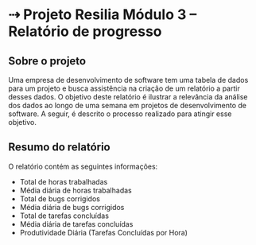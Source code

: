 <h1> ⇢ Projeto Resilia Módulo 3 – Relatório de progresso </h1>

<h2> Sobre o projeto </h2>
<p> Uma empresa de desenvolvimento de software tem uma tabela de dados para um projeto e busca assistência na criação de um relatório a partir desses dados. O objetivo deste relatório é ilustrar a relevância da análise dos dados ao longo de uma semana em projetos de desenvolvimento de software. A seguir, é descrito o processo realizado para atingir esse objetivo. </p>

<h2> Resumo do relatório </h2>
<p> O relatório contém as seguintes informações: </p>

<ul>
    <li> Total de horas trabalhadas </li>
    <li> Média diária de horas trabalhadas </li>
    <li> Total de bugs corrigidos </li>
    <li> Média diária de bugs corrigidos </li>
    <li> Total de tarefas concluídas </li>
    <li> Média diária de tarefas concluídas </li>
    <li> Produtividade Diária (Tarefas Concluídas por Hora) </li>
<ul>